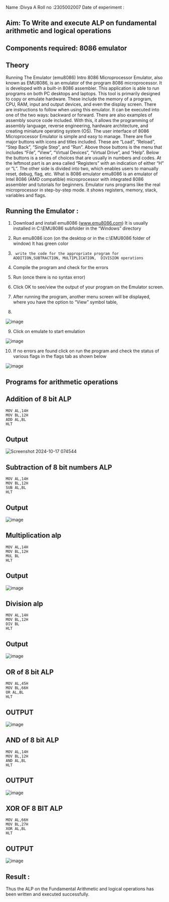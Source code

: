 
Name :Divya A
Roll no :2305002007
Date of experiment :





## Aim: To Write and execute ALP on fundamental arithmetic and logical operations
## Components required: 8086  emulator 
## Theory 
Running The Emulator (emu8086) Intro 8086 Microprocessor Emulator, also known as EMU8086, is an emulator of the program 8086 microprocessor. It is developed with a built-in 8086 assembler. This application is able to run programs on both PC desktops and laptops. This tool is primarily designed to copy or emulate hardware. These include the memory of a program, CPU, RAM, input and output devices, and even the display screen. There are instructions to follow when using this emulator. It can be executed into one of the two ways: backward or forward. There are also examples of assembly source code included. With this, it allows the programming of assembly language, reverse engineering, hardware architecture, and creating miniature operating system (OS). The user interface of 8086 Microprocessor Emulator is simple and easy to manage. There are five major buttons with icons and titles included. These are “Load”, “Reload”, “Step Back”, “Single Step”, and “Run”. Above those buttons is the menu that includes “File”, “View”, “Virtual Devices”, “Virtual Drive”, and “Help”. Below the buttons is a series of choices that are usually in numbers and codes. At the leftmost part is an area called “Registers” with an indication of either “H” or “L”. The other side is divided into two, which enables users to manually reset, debug, flag, etc. What is 8086 emulator emu8086 is an emulator of Intel 8086 (AMD compatible) microprocessor with integrated 8086 assembler and tutorials for beginners. Emulator runs programs like the real microprocessor in step-by-step mode. it shows registers, memory, stack, variables and flags.


 ## Running the Emulator :
1.	Download and install emu8086 (www.emu8086.com) It is usually installed in C:\EMU8086 subfolder in the “Windows” directory
2.	  Run  emu8086 icon (on the desktop or in the c:\EMU8086 folder of window) It has green color 
 
 
3.		write the code for the appropriate program for ADDITION,SUBTRACTION, MULTIPLICATION,  DIVISION operations 

4.	 Compile the program and check for the errors 
5.	Run (once there is no syntax error) 

6.	Click OK to see/view the output of your program on the Emulator screen. 


7.	After running the program, another menu screen will be displayed, where you have the option to “View” symbol table,
8.	 


![image](https://user-images.githubusercontent.com/36288975/189273263-d65baae9-4b8f-4723-afb3-c0ffa4052b04.png)











9.	Click on emulate to start emulation 








![image](https://user-images.githubusercontent.com/36288975/189273273-9bb36ec1-e2e8-4892-8d35-37707332bfdc.png)








10.	If no errors are found click on run the program and check the status of various flags in the flags tab as shown below 






![image](https://user-images.githubusercontent.com/36288975/189273277-113a2a33-4a40-4ff8-95a5-ecd3a1f504fe.png)







## Programs for arithmetic  operations

## Addition  of 8 bit ALP 
```
MOV AL,14H
MOV BL,12H
ADD AL,BL
HLT
```


## Output  
 ![Screenshot 2024-10-17 074544](https://github.com/user-attachments/assets/8d0b67a2-1f83-464f-a0ab-e6d95fd847c3)

## Subtraction   of 8 bit numbers  ALP 
 
 ```
MOV AL,14H
MOV BL,12H
SUB AL,BL
HLT
```
## Output  
![image](https://github.com/user-attachments/assets/29aaff01-08ce-4e48-9d79-fe918409bf35)


## Multiplication alp 
```
MOV AL,14H
MOV BL,12H
MUL BL
HLT
```
 ## Output  

![image](https://github.com/user-attachments/assets/892034b7-afd4-4786-89cb-bed9087cc372)




## Division alp 
```
MOV AL,14H
MOV BL,12H
DIV BL
HLT
```

## Output  
![image](https://github.com/user-attachments/assets/647085b3-cd58-4a70-8cdd-ed2efa3bdb09)


## OR of 8 bit ALP
```
MOV AL,45H
MOV BL,66H
OR AL,BL
HLT
```
## OUTPUT



![image](https://github.com/user-attachments/assets/3abd883c-e263-4f7c-8408-5739ae86c971)


## AND of 8 bit ALP

```
MOV AL,14H
MOV BL,12H
AND AL,BL
HLT
```
## OUTPUT
![image](https://github.com/user-attachments/assets/c6c54e4e-369a-4a32-a993-27f900c97c87)


## XOR OF 8 BIT ALP
```
MOV AL,66H
MOV BL,27H
XOR AL,BL
HLT
```

## OUTPUT

![image](https://github.com/user-attachments/assets/b9fa4207-cbfa-4a66-afcd-7d406c7d14d6)



## Result :
   Thus the ALP on the Fundamental Arithmetic and logical operations has been written and executed successfully.








